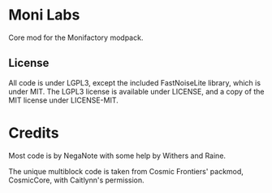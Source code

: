 # Moni Labs
Core mod for the Monifactory modpack.

## License
All code is under LGPL3, except the included FastNoiseLite library, which is under MIT.
The LGPL3 license is available under LICENSE, and a copy of the MIT license under LICENSE-MIT.

# Credits
Most code is by NegaNote with some help by Withers and Raine.

The unique multiblock code is taken from Cosmic Frontiers' packmod, CosmicCore, with Caitlynn's permission.